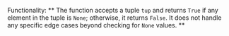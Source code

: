 Functionality: ** The function accepts a tuple `tup` and returns `True` if any element in the tuple is `None`; otherwise, it returns `False`. It does not handle any specific edge cases beyond checking for `None` values. **